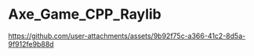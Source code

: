 # Axe_Game_CPP_Raylib



https://github.com/user-attachments/assets/9b92f75c-a366-41c2-8d5a-9f912fe9b88d

